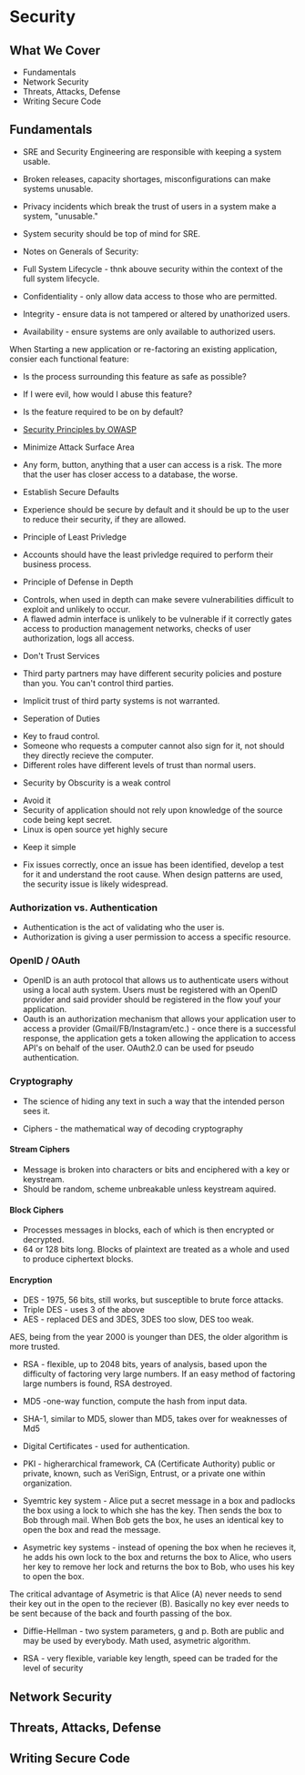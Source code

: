 # Security

## What We Cover

* Fundamentals
* Network Security
* Threats, Attacks, Defense
* Writing Secure Code
## Fundamentals

* SRE and Security Engineering are responsible with keeping a system usable.
* Broken releases, capacity shortages, misconfigurations can make systems unusable.
* Privacy incidents which break the trust of users in a system make a system, "unusable."
* System security should be top of mind for SRE.

* Notes on Generals of Security:

* Full System Lifecycle - thnk abouve security within the context of the full system lifecycle.
* Confidentiality - only allow data access to those who are permitted.
* Integrity - ensure data is not tampered or altered by unathorized users.
* Availability - ensure systems are only available to authorized users.

When Starting a new application or re-factoring an existing application, consier each functional feature:

* Is the process surrounding this feature as safe as possible?
* If I were evil, how would I abuse this feature?
* Is the feature required to be on by default?
* [Security Principles by OWASP](https://owasp.org/www-project-web-security-testing-guide/stable/)

* Minimize Attack Surface Area
- Any form, button, anything that a user can access is a risk. The more that the user has closer access to a database, the worse.
* Establish Secure Defaults
- Experience should be secure by default and it should be up to the user to reduce their security, if they are allowed.
* Principle of Least Privledge
- Accounts should have the least privledge required to perform their business process.
* Principle of Defense in Depth
- Controls, when used in depth can make severe vulnerabilities difficult to exploit and unlikely to occur.
- A flawed admin interface is unlikely to be vulnerable if it correctly gates access to production management networks, checks of user authorization, logs all access.

* Don't Trust Services
- Third party partners may have different security policies and posture than you. You can't control third parties.
* Implicit trust of third party systems is not warranted.

* Seperation of Duties
- Key to fraud control.
- Someone who requests a computer cannot also sign for it, not should they directly recieve the computer.
- Different roles have different levels of trust than normal users.

* Security by Obscurity is a weak control
- Avoid it
- Security of application should not rely upon knowledge of the source code being kept secret.
- Linux is open source yet highly secure

* Keep it simple

* Fix issues correctly, once an issue has been identified, develop a test for it and understand the root cause. When design patterns are used, the security issue is likely widespread.

### Authorization vs. Authentication

* Authentication is the act of validating who the user is.
* Authorization is giving a user permission to access a specific resource.

### OpenID / OAuth

* OpenID is an auth protocol that allows us to authenticate users without using a local auth system. Users must be registered with an OpenID provider and said provider should be registered in the flow youf your application.
* Oauth is an authorization mechanism that allows your application user to access a provider (Gmail/FB/Instagram/etc.) - once there is a successful response, the application gets a token allowing the application to access API's on behalf of the user. OAuth2.0 can be used for pseudo authentication.

### Cryptography

* The science of hiding any text in such a way that the intended person sees it.

* Ciphers - the mathematical way of decoding cryptography

#### Stream Ciphers

* Message is broken into characters or bits and enciphered with a key or keystream.
* Should be random, scheme unbreakable unless keystream aquired.

#### Block Ciphers

* Processes messages in blocks, each of which is then encrypted or decrypted.
* 64 or 128 bits long. Blocks of plaintext are treated as a whole and used to produce ciphertext blocks.

#### Encryption

* DES - 1975, 56 bits, still works, but susceptible to brute force attacks.
* Triple DES - uses 3 of the above
* AES - replaced DES and 3DES, 3DES too slow, DES too weak.

AES, being from the year 2000 is younger than DES, the older algorithm is more trusted.

* RSA - flexible, up to 2048 bits, years of analysis, based upon the difficulty of factoring very large numbers. If an easy method of factoring large numbers is found, RSA destroyed.
* MD5 -one-way function, compute the hash from input data.
* SHA-1, similar to MD5, slower than MD5, takes over for weaknesses of Md5

* Digital Certificates - used for authentication.
* PKI - higherarchical framework, CA (Certificate Authority) public or private, known, such as VeriSign, Entrust, or a private one within organization.

* Syemtric key system - Alice put a secret message in a box and padlocks the box using a lock to which she has the key. Then sends the box to Bob through mail. When Bob gets the box, he uses an identical key to open the box and read the message.
* Asymetric key systems - instead of opening the box when he recieves it, he adds his own lock to the box and returns the box to Alice, who users her key to remove her lock and returns the box to Bob, who uses his key to open the box.

The critical advantage of Asymetric is that Alice (A) never needs to send their key out in the open to the reciever (B). Basically no key ever needs to be sent because of the back and fourth passing of the box.

* Diffie-Hellman - two system parameters, g and p. Both are public and may be used by everybody. Math used, asymetric algorithm.

* RSA - very flexible, variable key length, speed can be traded for the level of security 


#### 

## Network Security

## Threats, Attacks, Defense

## Writing Secure Code
